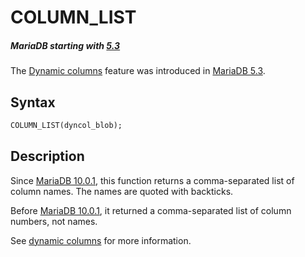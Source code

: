 # COLUMN_LIST

##### MariaDB starting with [5.3](/kb/en/what-is-mariadb-53/)

The [Dynamic columns](/sql-statements-structure/nosql/dynamic-columns) feature was introduced in [MariaDB 5.3](/kb/en/what-is-mariadb-53/).

## Syntax

```sql
COLUMN_LIST(dyncol_blob);
```

## Description

Since [MariaDB 10.0.1](/kb/en/mariadb-1001-release-notes/), this function returns a comma-separated list of column names. The names are quoted with backticks.

Before [MariaDB 10.0.1](/kb/en/mariadb-1001-release-notes/), it returned a comma-separated list of column numbers, not names.

See [dynamic columns](/sql-statements-structure/nosql/dynamic-columns) for more information.